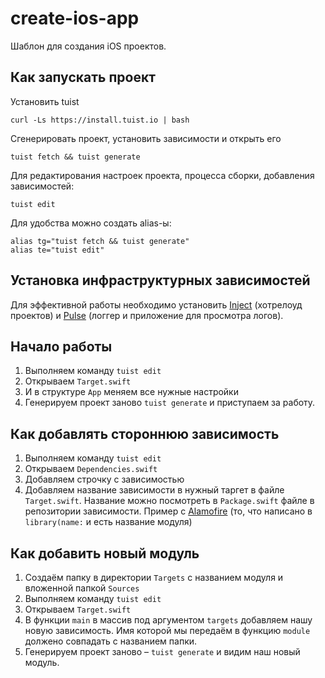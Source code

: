 # create-ios-app

Шаблон для создания iOS проектов. 

## Как запускать проект

Установить tuist
```
curl -Ls https://install.tuist.io | bash
```

Сгенерировать проект, установить зависимости и открыть его
```
tuist fetch && tuist generate 
```

Для редактирования настроек проекта, процесса сборки, добавления зависимостей:
```
tuist edit
```

Для удобства можно создать alias-ы:
```
alias tg="tuist fetch && tuist generate"
alias te="tuist edit"
```

## Установка инфраструктурных зависимостей

Для эффективной работы необходимо установить [Inject](https://github.com/krzysztofzablocki/Inject) (хотрелоуд проектов) и [Pulse](https://github.com/kean/Pulse) (логгер и приложение для просмотра логов).

## Начало работы

1. Выполняем команду `tuist edit`
2. Открываем `Target.swift`
3. И в структуре `App` меняем все нужные настройки
4. Генерируем проект заново `tuist generate` и приступаем за работу.

## Как добавлять стороннюю зависимость

1. Выполняем команду `tuist edit`
2. Открываем `Dependencies.swift`
3. Добавляем строчку с зависимостью
4. Добавляем название зависимости в нужный таргет в файле `Target.swift`. Название можно посмотреть в `Package.swift` файле в репозитории зависимости. Пример с [Alamofire](https://github.com/Alamofire/Alamofire/blob/master/Package.swift#L33) (то, что написано в `library(name:` и есть название модуля)

## Как добавить новый модуль

1. Создаём папку в директории `Targets` с названием модуля и вложенной папкой `Sources`
2. Выполняем команду `tuist edit`
3. Открываем `Target.swift`
4. В функции `main` в массив под аргументом `targets` добавляем нашу новую зависимость. Имя которой мы передаём в функцию `module` должено совпадать с названием папки.
5. Генерируем проект заново – `tuist generate` и видим наш новый модуль.
